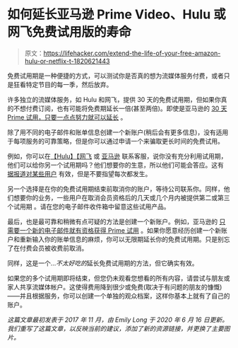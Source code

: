 # 如何延长亚马逊 Prime Video、Hulu 或网飞免费试用版的寿命

> 原文：<https://lifehacker.com/extend-the-life-of-your-free-amazon-hulu-or-netflix-t-1820621443>

免费试用期是一种便捷的方式，可以测试你是否真的想为流媒体服务付费，或者只是狂看特定节目的每一季，然后放弃。



许多独立的流媒体服务，如 Hulu 和网飞，提供 30 天的免费试用期，但如果你真的不想付费订阅，也有可能将免费期延长一倍(甚至两倍)。即使是亚马逊的 [30 天 Prime 试用，只要一点点努力就可以延长](https://twocents.lifehacker.com/all-the-ways-amazon-offers-prime-for-free-1789710361#_ga=2.49874726.1823970129.1511215443-2012196082.1511215443) 。

除了用不同的电子邮件和账单信息创建一个新账户(稍后会有更多信息)，没有适用于每项服务的可靠策略，但是你可以通过申请一个来骗取更长时间的免费试用。

例如，你可以在[【Hulu】](https://help.hulu.com/s/article/manage-subscription)[【网飞](https://help.netflix.com/en/) 或 [亚马逊](https://www.amazon.com/gp/help/customer/display.html?asc_campaign=InlineText&asc_refurl=https://lifehacker.com/extend-the-life-of-your-free-amazon-hulu-or-netflix-t-1820621443&asc_source=&tag=kinjalifehackerlink-20) 联系客服，说你没有充分利用试用期，他们可以给你另一个试用期吗？他们想要你的生意，所以他们可能会答应。这有 [据报道对某些用户](https://www.rather-be-shopping.com/blog/free-trial-extension/) 有效，但是不要指望每次都发生。

另一个选择是在你的免费试用期结束前取消你的账户，等待公司联系你。同样，他们想要你的业务，一些用户在取消会员资格后的几天或几个月内被提供第二或第三个试用期 。请在您的电子邮件收件箱中留意这些试用产品。

最后，也是最可靠和稍微有点可疑的方法是创建一个新账户。例如，亚马逊的 [只需要一个新的电子邮件就有资格获得 Prime 试用](https://twocents.lifehacker.com/all-the-ways-amazon-offers-prime-for-free-1789710361#_ga=2.49874726.1823970129.1511215443-2012196082.1511215443) 。如果你愿意经历创建一个新账户和重新输入你的账单信息的麻烦，你可以无限期延长你的免费试用期。只是别忘了在付费会员被收费前取消。

同样，这是一个...*不太好吃的*延长免费试用期的方法，但它确实有效。

如果您的多个试用期即将结束，但您仍未观看您想看的所有内容，请尝试与朋友或家人共享流媒体帐户。这使得费用降到很少或免费(取决于有问题的朋友的慷慨)——并且根据服务，你可以创建一个单独的观众档案，这样你基本上就有了自己的账户。

*这篇文章最初发表于 2017 年 11 月，由 Emily Long 于 2020 年 6 月 16 日更新。我们重写了这篇文章，以反映当前的建议，添加了新的资源链接，并更换了主要图片。*